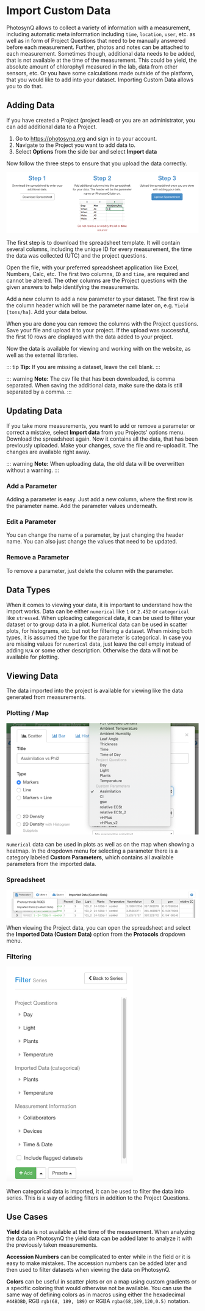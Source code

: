 # Import Custom Data

PhotosynQ allows to collect a variety of information with a measurement, including automatic meta information including `time`, `location`, `user`, etc. as well as in form of Project Questions that need to be manually answered before each measurement. Further, photos and notes can be attached to each measurement. Sometimes though, additional data needs to be added, that is not available at the time of the measurement. This could be yield, the absolute amount of chlorophyll measured in the lab, data from other sensors, etc. Or you have some calculations made outside of the platform, that you would like to add into your dataset. Importing Custom Data allows you to do that.

## Adding Data

If you have created a Project (project lead) or you are an administrator, you can add additional data to a Project.

1. Go to <https://photosynq.org> and sign in to your account.
2. Navigate to the Project you want to add data to.
3. Select **Options** from the side bar and select **Import data**

Now follow the three steps to ensure that you upload the data correctly.

![Adding additional data](./images/import-steps.png)

The first step is to download the spreadsheet template. It will contain several columns, including the unique ID for every measurement, the time the data was collected (UTC) and the project questions.

Open the file, with your preferred spreadsheet application like Excel, Numbers, Calc, etc. The first two columns, `ID` and `time`, are required and cannot be altered. The other columns are the Project questions with the given answers to help identifying the measurements.

Add a new column to add a new parameter to your dataset. The first row is the column header which will be the parameter name later on, e.g. `Yield [tons/ha]`. Add your data below.

When you are done you can remove the columns with the Project questions. Save your file and upload it to your project. If the upload was successful, the first 10 rows are displayed with the data added to your project.

Now the data is available for viewing and working with on the website, as well as the external libraries.

::: tip
**Tip:** If you are missing a dataset, leave the cell blank.
:::

::: warning
**Note:** The csv file that has been downloaded, is comma separated. When saving the additional data, make sure the data is still separated by a comma.
:::

## Updating Data

If you take more measurements, you want to add or remove a parameter or correct a mistake, select **Import data** from you Projects' options menu. Download the spreadsheet again. Now it contains all the data, that has been previously uploaded. Make your changes, save the file and re-upload it. The changes are available right away.

::: warning
**Note:** When uploading data, the old data will be overwritten without a warning.
:::

### Add a Parameter

Adding a parameter is easy. Just add a new column, where the first row is the parameter name. Add the parameter values underneath.

### Edit a Parameter

You can change the name of a parameter, by just changing the header name. You can also just change the values that need to be updated.

### Remove a Parameter

To remove a parameter, just delete the column with the parameter.

## Data Types

When it comes to viewing your data, it is important to understand how the import works. Data can be either `numerical` like `1` or `2.452` or `categorical` like `stressed`. When uploading categorical data, it can be used to filter your dataset or to group data in a plot. Numerical data can be used in scatter plots, for histograms, etc. but not for filtering a dataset. When mixing both types, it is assumed the type for the parameter is categorical. In case you are missing values for `numerical` data, just leave the cell empty instead of adding `N/A` or some other description. Otherwise the data will not be available for plotting.

## Viewing Data

The data imported into the project is available for viewing like the data generated from measurements.

### Plotting / Map

![View Imported Data in the Spreadsheet](./images/import-data-plot.png)

`Numerical` data can be used in plots as well as on the map when showing a heatmap. In the dropdown menu for selecting a parameter there is a category labeled **Custom Parameters**, which contains all available parameters from the imported data.

### Spreadsheet

![View Imported Data in the Spreadsheet](./images/import-data-spreadsheet.png)

When viewing the Project data, you can open the spreadsheet and select the **Imported Data (Custom Data)** option from the **Protocols** dropdown menu.

### Filtering

![View Imported Data in the Spreadsheet](./images/import-data-filter.png)

When categorical data is imported, it can be used to filter the data into series. This is a way of adding filters in addition to the Project Questions.

## Use Cases

**Yield** data is not available at the time of the measurement. When analyzing the data on PhotosynQ the yield data can be added later to analyze it with the previously taken measurements.

**Accession Numbers** can be complicated to enter while in the field or it is easy to make mistakes. The accession numbers can be added later and then used to filter datasets when viewing the data on PhotosynQ.

**Colors** can be useful in scatter plots or on a map using custom gradients or a specific coloring that would otherwise not be available. You can use the same way of defining colors as in macros using either the hexadecimal `#44BDBD`, RGB `rgb(68, 189, 189)` or RGBA `rgba(68,189,120,0.5)` notation.
